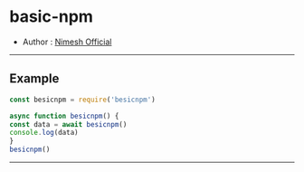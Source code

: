 # basic-npm

- Author : [Nimesh Official](https://github.com/nimesh-official0)

***

## Example
```js
const besicnpm = require('besicnpm')

async function besicnpm() {
const data = await besicnpm()
console.log(data)
}
besicnpm()
```
***